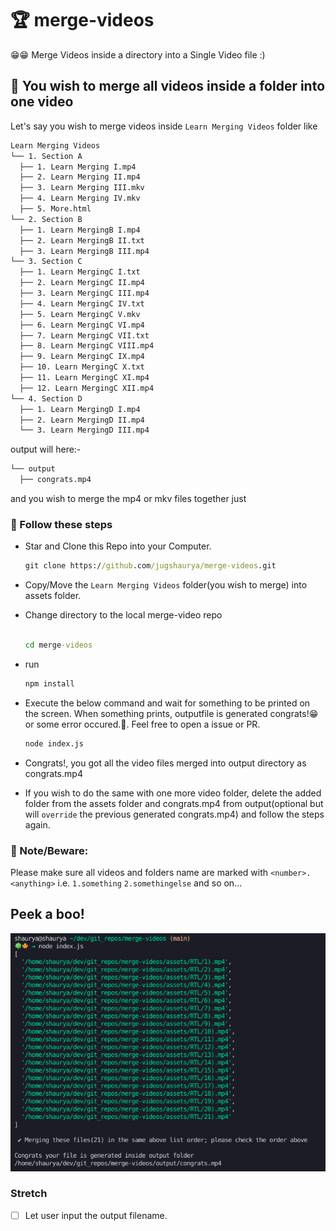 # 🏆 merge-videos

😁😁 Merge Videos inside a directory into a Single Video file :)

## 🥅 You wish to merge all videos inside a folder into one video

Let's say you wish to merge videos inside `Learn Merging Videos` folder like

```cmd
Learn Merging Videos
└── 1. Section A
  ├── 1. Learn Merging I.mp4
  ├── 2. Learn Merging II.mp4
  ├── 3. Learn Merging III.mkv
  ├── 4. Learn Merging IV.mkv
  ├── 5. More.html
└── 2. Section B
  ├── 1. Learn MergingB I.mp4
  ├── 2. Learn MergingB II.txt
  ├── 3. Learn MergingB III.mp4
└── 3. Section C
  ├── 1. Learn MergingC I.txt
  ├── 2. Learn MergingC II.mp4
  ├── 3. Learn MergingC III.mp4
  ├── 4. Learn MergingC IV.txt
  ├── 5. Learn MergingC V.mkv
  ├── 6. Learn MergingC VI.mp4
  ├── 7. Learn MergingC VII.txt
  ├── 8. Learn MergingC VIII.mp4
  ├── 9. Learn MergingC IX.mp4
  ├── 10. Learn MergingC X.txt
  ├── 11. Learn MergingC XI.mp4
  ├── 12. Learn MergingC XII.mp4
└── 4. Section D
  ├── 1. Learn MergingD I.mp4
  ├── 2. Learn MergingD II.mp4
  └── 3. Learn MergingD III.mp4

```

output will here:-

```cmd
└── output
  ├── congrats.mp4

```

and you wish to merge the mp4 or mkv files together just

### 🍿 Follow these steps

- Star and Clone this Repo into your Computer.

  ```cmd
  git clone https://github.com/jugshaurya/merge-videos.git

  ```

- Copy/Move the `Learn Merging Videos` folder(you wish to merge) into assets folder.

- Change directory to the local merge-video repo

  ```cmd

  cd merge-videos

  ```
- run 

  ```cmd
  npm install

  ```

- Execute the below command and wait for something to be printed on the screen. When something prints, outputfile is generated congrats!😁 or some error occured.😤. Feel free to open a issue or PR.

  ```cmd
  node index.js
  ```

- Congrats!, you got all the video files merged into output directory as congrats.mp4

- If you wish to do the same with one more video folder, delete the added folder from the assets folder and congrats.mp4 from output(optional but will `override` the previous generated congrats.mp4) and follow the steps again.

### 🤕 Note/Beware:

Please make sure all videos and folders name are marked with `<number>.<anything>` i.e. `1.something` `2.somethingelse` and so on...

## Peek a boo!

![demo](demooutput.png)

### Stretch

- [ ] Let user input the output filename.
